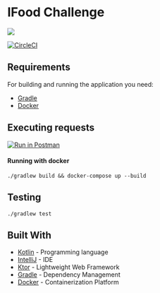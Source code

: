 # IFood Challenge

![](https://cdn.pixabay.com/photo/2016/09/08/21/09/piano-1655558_1280.jpg)

[![CircleCI](https://circleci.com/gh/vinigmoraes/ifood-challenge.svg?style=svg)](https://circleci.com/gh/vinigmoraes/ifood-challenge)

## Requirements

For building and running the application you need:

- [Gradle](https://gradle.org/)
- [Docker](https://www.docker.com/)

## Executing requests

[![Run in Postman](https://run.pstmn.io/button.svg)](https://documenter.getpostman.com/view/826217/SVtR3rEt)


#### Running with docker

```shell
./gradlew build && docker-compose up --build
```

##  Testing

```shell
./gradlew test
```

## Built With

- [Kotlin](https://kotlinlang.org/) - Programming language
- [IntelliJ](https://www.jetbrains.com/idea/) - IDE
- [Ktor](https://ktor.io) - Lightweight Web Framework
- [Gradle](https://gradle.org/) - Dependency Management
- [Docker](https://www.docker.com/) - Containerization Platform

